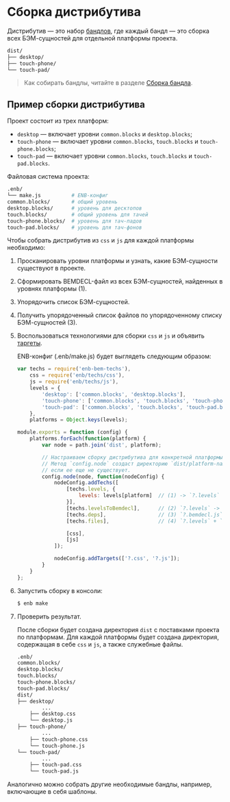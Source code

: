 # Сборка дистрибутива

Дистрибутив — это набор [бандлов](https://github.com/enb/enb/blob/master/docs/terms.ru.md), где каждый бандл — это сборка всех БЭМ-сущностей для отдельной платформы проекта.

```sh
dist/
├── desktop/
├── touch-phone/
└── touch-pad/
```

> Как собирать бандлы, читайте в разделе [Сборка бандла](build-bundle.ru.md).

## Пример сборки дистрибутива

Проект состоит из трех платформ:

* `desktop` — включает уровни `common.blocks` и `desktop.blocks`;
* `touch-phone` — включает уровни `common.blocks`, `touch.blocks` и `touch-phone.blocks`;
* `touch-pad` — включает уровни `common.blocks`, `touch.blocks` и `touch-pad.blocks`.

Файловая система проекта:

```sh
.enb/
└── make.js          # ENB-конфиг
common.blocks/       # общий уровень
desktop.blocks/      # уровень для десктопов
touch.blocks/        # общий уровень для тачей
touch-phone.blocks/  # уровень для тач-падов
touch-pad.blocks/    # уровень для тач-фонов
```

Чтобы собрать дистрибутив из `css` и `js` для каждой платформы необходимо:

1. Просканировать уровни платформы и узнать, какие БЭМ-сущности существуют в проекте.
2. Сформировать BEMDECL-файл из всех БЭМ-сущностей, найденных в уровнях платформы (1).
3. Упорядочить список БЭМ-сущностей.
4. Получить упорядоченный список файлов по упорядоченному списку БЭМ-сущностей (3).
5. Воспользоваться технологиями для сборки `css` и `js` и объявить [таргеты](https://github.com/enb/enb/blob/master/docs/terms.ru.md).

    ENB-конфиг (.enb/make.js) будет выглядеть следующим образом:

    ```js
    var techs = require('enb-bem-techs'),
        css = require('enb/techs/css'),
        js = require('enb/techs/js'),
        levels = {
            'desktop': ['common.blocks', 'desktop.blocks'],
            'touch-phone': ['common.blocks', 'touch.blocks', 'touch-phone.blocks'],
            'touch-pad': ['common.blocks', 'touch.blocks', 'touch-pad.blocks']
        },
        platforms = Object.keys(levels);

    module.exports = function (config) {
        platforms.forEach(function(platform) {
            var node = path.join('dist', platform);

            // Настраиваем сборку дистрибутива для конкретной платформы.
            // Метод `config.node` создаст директорию `dist/platform-name`,
            // если ее еще не существует.
            config.node(node, function(nodeConfig) {
                nodeConfig.addTechs([
                    [techs.levels, {
                        levels: levels[platform]  // (1) -> `?.levels`
                    }],
                    [techs.levelsToBemdecl],      // (2) `?.levels` -> `?.bemdecl.js`
                    [techs.deps],                 // (3) `?.bemdecl.js` -> `?.deps.js`
                    [techs.files],                // (4) `?.levels` + `?.deps.js` -> `?.files`

                    [css],
                    [js]
                ]);

                nodeConfig.addTargets(['?.css', '?.js']);
            }
        }
    };
    ```
6. Запустить сборку в консоли:

    ```sh
    $ enb make
    ```
7. Проверить результат.

    После сборки будет создана директория `dist` с поставками проекта по платформам.
    Для каждой платформы будет создана директория, содержащая в себе `css` и `js`, а также служебные файлы.

    ```sh
    .enb/
    common.blocks/
    desktop.blocks/
    touch.blocks/
    touch-phone.blocks/
    touch-pad.blocks/
    dist/
    ├── desktop/
            ...
        ├── desktop.css
        └── desktop.js
    ├── touch-phone/
            ...
        ├── touch-phone.css
        └── touch-phone.js
    └── touch-pad/
            ...
        ├── touch-pad.css
        └── touch-pad.js
    ```

Аналогично можно собрать другие необходимые бандлы, например, включающие в себя шаблоны.
